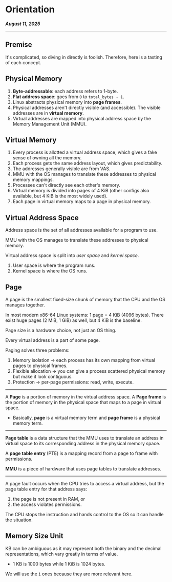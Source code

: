 # Orientation

_**August 11, 2025**_

***

## Premise

It's complicated, so diving in directly is foolish. Therefore, here is a tasting of each concept.

## Physical Memory

1. **Byte-addressable**: each address refers to 1-byte.
2. **Flat address space**: goes from `0` to `total_bytes - 1`.
3. Linux abstracts physical memory into **page frames**.
4. Physical addresses aren't directly visible (and accessible). The visible addresses are in **virtual memory**.
5. Virtual addresses are mapped into physical address space by the Memory Management Unit (MMU).

## Virtual Memory

1. Every process is allotted a virtual address space, which gives a fake sense of owning all the memory.
2. Each process gets the same address layout, which gives predictability.
3. The addresses generally visible are from VAS.
4. MMU with the OS manages to translate these addresses to physical memory mappings.
5. Processes can't directly see each other's memory.
6. Virtual memory is divided into pages of 4 KiB (other configs also available, but 4 KiB is the most widely used).
7. Each page in virtual memory maps to a page in physical memory.

## Virtual Address Space

Address space is the set of all addresses available for a program to use.

MMU with the OS manages to translate these addresses to physical memory.

Virtual address space is split into _user space_ and _kernel space_.

1. User space is where the program runs.
2. Kernel space is where the OS runs.

## Page

A page is the smallest fixed-size chunk of memory that the CPU and the OS manages together.

In most modern x86-64 Linux systems: 1 page = 4 KiB (4096 bytes). There exist huge pages (2 MiB, 1 GiB) as well, but 4 KiB is the baseline.

Page size is a hardware choice, not just an OS thing.

Every virtual address is a part of some page.

Paging solves three problems:

1. Memory isolation → each process has its own mapping from virtual pages to physical frames.
2. Flexible allocation → you can give a process scattered physical memory but make it look contiguous.
3. Protection → per-page permissions: read, write, execute.

***

A **Page** is a portion of memory in the virtual address space. A **Page frame** is the portion of memory in the physical space that maps to a page in virtual space.

* Basically, **page** is a virtual memory term and **page frame** is a physical memory term.

***

**Page table** is a data structure that the MMU uses to translate an address in virtual space to its corresponding address in the physical memory space.

A **page table entry** (PTE) is a mapping record from a page to frame with permissions.

**MMU** is a piece of hardware that uses page tables to translate addresses.

***

A page fault occurs when the CPU tries to access a virtual address, but the page table entry for that address says:

1. the page is not present in RAM, or
2. the access violates permissions.

The CPU stops the instruction and hands control to the OS so it can handle the situation.

## Memory Size Unit

KB can be ambiguous as it may represent both the binary and the decimal representations, which vary greatly in terms of value.

* 1 KB is 1000 bytes while 1 KiB is 1024 bytes.

We will use the `i` ones because they are more relevant here.
